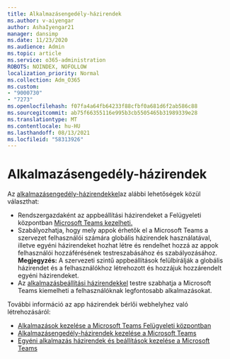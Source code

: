 ```yaml
---
title: Alkalmazásengedély-házirendek
ms.author: v-aiyengar
author: AshaIyengar21
manager: dansimp
ms.date: 11/23/2020
ms.audience: Admin
ms.topic: article
ms.service: o365-administration
ROBOTS: NOINDEX, NOFOLLOW
localization_priority: Normal
ms.collection: Adm_O365
ms.custom:
- "9000730"
- "7273"
ms.openlocfilehash: f07fa4a64fb64233f88cfbf0a681d6f2ab586c88
ms.sourcegitcommit: ab75f66355116e995b3cb5505465b31989339e28
ms.translationtype: MT
ms.contentlocale: hu-HU
ms.lasthandoff: 08/13/2021
ms.locfileid: "58313926"
---
```

# <a name="app-permission-policies"></a>Alkalmazásengedély-házirendek

Az [alkalmazásengedély-házirendekkel](https://docs.microsoft.com/microsoftteams/teams-app-permission-policies)az alábbi lehetőségek közül választhat:
- Rendszergazdaként az appbeállítási házirendeket a Felügyeleti központban [Microsoft Teams kezelheti.](https://admin.teams.microsoft.com/policies/app-permission)
- Szabályozhatja, hogy mely appok érhetők el a [](https://docs.microsoft.com/microsoftteams/teams-app-permission-policies#create-a-custom-app-permission-policy) Microsoft Teams a szervezet felhasználói számára globális házirendek használatával, illetve egyéni házirendeket hozhat létre és rendelhet hozzá az appok felhasználói hozzáférésének testreszabásához és szabályozásához. 
**Megjegyzés:** A szervezeti szintű appbeállítások felülbírálják a globális házirendet és a felhasználókhoz létrehozott és hozzájuk hozzárendelt egyéni házirendeket.
- Az [alkalmazásbeállítási házirendekkel](https://docs.microsoft.com/microsoftteams/teams-app-setup-policies) testre szabhatja a Microsoft Teams kiemelheti a felhasználóknak legfontosabb alkalmazásokat. 


További információ az app házirendek bérlői webhelyhez való létrehozásáról:
- [Alkalmazások kezelése a Microsoft Teams Felügyeleti központban](https://docs.microsoft.com/MicrosoftTeams/manage-apps)
- [Alkalmazásengedély-házirendek kezelése a Microsoft Teams](https://docs.microsoft.com/microsoftteams/teams-app-permission-policies)
- [Egyéni alkalmazás házirendek és beállítások kezelése a Microsoft Teams](https://docs.microsoft.com/MicrosoftTeams/teams-custom-app-policies-and-settings)
